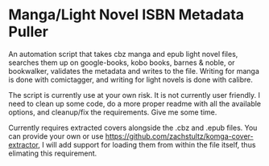 # Manga/Light Novel ISBN Metadata Puller
An automation script that takes cbz manga and epub light novel files, searches them up on google-books, kobo books, barnes & noble, or bookwalker, validates the metadata and writes to the file. Writing for manga is done with comictagger, and writing for light novels is done with calibre.

The script is currently use at your own risk. It is not currently user friendly. I need to clean up some code, do a more proper readme with all the available options, and cleanup/fix the requirements. Give me some time.

Currently requires extracted covers alongside the .cbz and .epub files. You can provide your own or use https://github.com/zachstultz/komga-cover-extractor, I will add support for loading them from within the file itself, thus elimating this requirement.
